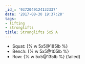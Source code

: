```yaml
---
_id_: '9372049124132337'
date: '2017-08-30 19:37:28'
tags:
- lifting
- stronglifts
title: Stronglifts 5x5 A
---
```


- Squat:    {% w 5x5@185lb %}
- Bench:    {% w 5x5@105lb %}
- Row:      {% w 5x5@135lb %} (failed)

